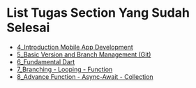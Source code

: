 
# List Tugas Section Yang Sudah Selesai

- [4_Introduction Mobile App Development](https://github.com/surput06/flutter_aditia-surya-putra/tree/main/4_Introduction%20Mobile%20App%20Development)
- [5_Basic Version and Branch Management (Git)](https://github.com/surput06/flutter_aditia-surya-putra/tree/main/5_Basic%20Version%20and%20Branch%20Management%20(Git))
- [6_Fundamental Dart](https://github.com/surput06/flutter_aditia-surya-putra/tree/main/6_Fundamental%20Dart)
- [7_Branching - Looping - Function](https://github.com/surput06/flutter_aditia-surya-putra/tree/main/7_Branching%20-%20Looping%20-%20Function)
- [8_Advance Function - Async-Await - Collection](https://github.com/surput06/flutter_aditia-surya-putra/tree/main/8_Advance%20Function%20-%20Async-Await%20-%20Collection)
